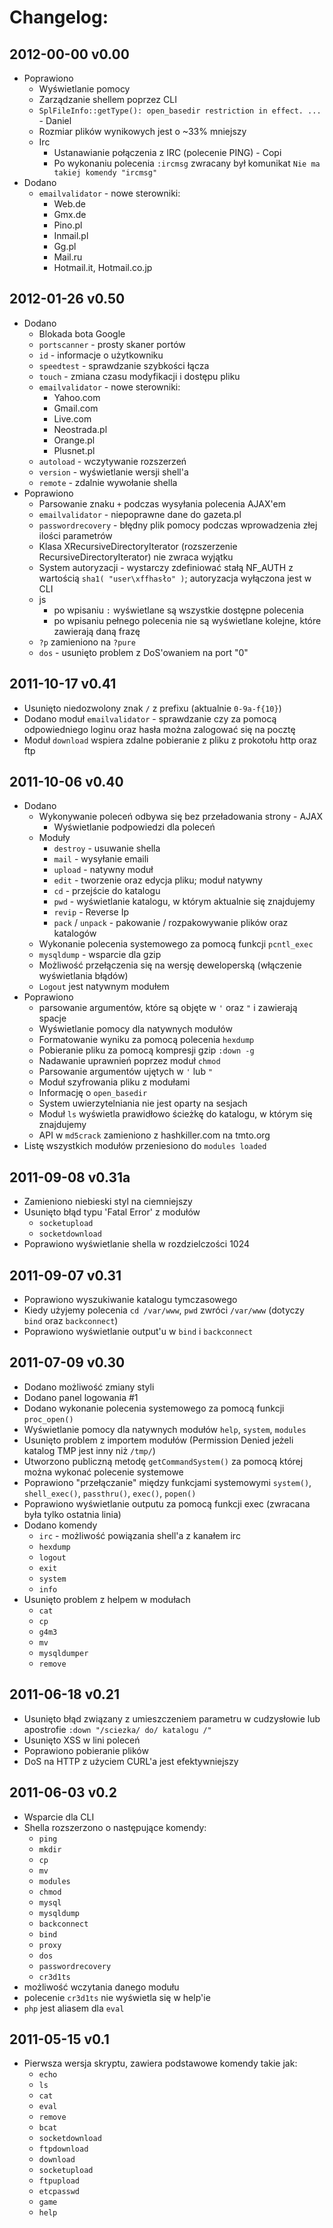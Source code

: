 Changelog:
==========

2012-00-00 v0.00
----------------
*	Poprawiono
	*	Wyświetlanie pomocy
	*	Zarządzanie shellem poprzez CLI
	*	`SplFileInfo::getType(): open_basedir restriction in effect. ...` - Daniel
	*	Rozmiar plików wynikowych jest o ~33% mniejszy
	*	Irc
		*	Ustanawianie połączenia z IRC (polecenie PING) - Copi
		*	Po wykonaniu polecenia `:ircmsg` zwracany był komunikat `Nie ma takiej komendy "ircmsg"`
*	Dodano
	*	`emailvalidator` - nowe sterowniki:
		*	Web.de
		*	Gmx.de
		*	Pino.pl
		*	Inmail.pl
		*	Gg.pl
		*	Mail.ru
		*	Hotmail.it, Hotmail.co.jp


2012-01-26 v0.50
----------------

*	Dodano
	*	Blokada bota Google
	*	`portscanner` - prosty skaner portów
	*	`id` - informacje o użytkowniku
	*	`speedtest` - sprawdzanie szybkości łącza
	*	`touch` - zmiana czasu modyfikacji i dostępu pliku
	*	`emailvalidator` - nowe sterowniki:
		*	Yahoo.com
		*	Gmail.com
		*	Live.com
		*	Neostrada.pl
		*	Orange.pl
		*	Plusnet.pl
	*	`autoload` - wczytywanie rozszerzeń
	*	`version` - wyświetlanie wersji shell'a
	*	`remote` - zdalnie wywołanie shella
*	Poprawiono
	*	Parsowanie znaku `+` podczas wysyłania polecenia AJAX'em
	*	`emailvalidator` - niepoprawne dane do gazeta.pl
	*	`passwordrecovery` - błędny plik pomocy podczas wprowadzenia złej ilości parametrów
	*	Klasa XRecursiveDirectoryIterator (rozszerzenie RecursiveDirectoryIterator) nie zwraca wyjątku
	*	System autoryzacji - wystarczy zdefiniować stałą NF_AUTH z wartością `sha1( "user\xffhasło" )`; autoryzacja wyłączona jest w CLI
	*	js
		*	po wpisaniu `:` wyświetlane są wszystkie dostępne polecenia
		*	po wpisaniu pełnego polecenia nie są wyświetlane kolejne, które zawierają daną frazę
	*	`?p` zamieniono na `?pure`
	*	`dos` - usunięto problem z DoS'owaniem na port "0"


2011-10-17 v0.41
----------------

*	Usunięto niedozwolony znak `/` z prefixu (aktualnie `0-9a-f{10}`)
*	Dodano moduł `emailvalidator` - sprawdzanie czy za pomocą odpowiedniego loginu oraz hasła można zalogować się na pocztę
*	Moduł `download` wspiera zdalne pobieranie z pliku z prokotołu http oraz ftp


2011-10-06 v0.40
----------------

*	Dodano
	*	Wykonywanie poleceń odbywa się bez przeładowania strony - AJAX
		*	Wyświetlanie podpowiedzi dla poleceń
	*	Moduły
		*	`destroy` - usuwanie shella
		*	`mail` - wysyłanie emaili
		*	`upload` - natywny moduł
		*	`edit` - tworzenie oraz edycja pliku; moduł natywny
		*	`cd` - przejście do katalogu
		*	`pwd` - wyświetlanie katalogu, w którym aktualnie się znajdujemy
		*	`revip` - Reverse Ip
		*	`pack` / `unpack` - pakowanie / rozpakowywanie plików oraz katalogów
	*	Wykonanie polecenia systemowego za pomocą funkcji `pcntl_exec`
	*	`mysqldump` - wsparcie dla gzip
	*	Możliwość przełączenia się na wersję deweloperską (włączenie wyświetlania błądów)
	*	`Logout` jest natywnym modułem
*	Poprawiono
	*	parsowanie argumentów, które są objęte w `'` oraz `"` i zawierają spacje
	*	Wyświetlanie pomocy dla natywnych modułów
	*	Formatowanie wyniku za pomocą polecenia `hexdump`
	*	Pobieranie pliku za pomocą kompresji gzip `:down -g`
	*	Nadawanie uprawnień poprzez moduł `chmod`
	*	Parsowanie argumentów ujętych w `'` lub `"`
	*	Moduł szyfrowania pliku z modułami
	*	Informację o `open_basedir`
	*	System uwierzytelniania nie jest oparty na sesjach
	*	Moduł `ls` wyświetla prawidłowo ścieżkę do katalogu, w którym się znajdujemy
	*	API w `md5crack` zamieniono z hashkiller.com na tmto.org
*	Listę wszystkich modułów przeniesiono do `modules loaded`


2011-09-08 v0.31a
-----------------

*	Zamieniono niebieski styl na ciemniejszy
*	Usunięto błąd typu 'Fatal Error' z modułów
	*	`socketupload`
	*	`socketdownload`
*	Poprawiono wyświetlanie shella w rozdzielczości 1024


2011-09-07 v0.31
----------------

*	Poprawiono wyszukiwanie katalogu tymczasowego
*	Kiedy użyjemy polecenia `cd /var/www`, `pwd` zwróci `/var/www` (dotyczy `bind` oraz `backconnect`)
*	Poprawiono wyświetlanie output'u w `bind` i `backconnect`


2011-07-09 v0.30
----------------

*	Dodano możliwość zmiany styli
*	Dodano panel logowania #1
*	Dodano wykonanie polecenia systemowego za pomocą funkcji `proc_open()`
*	Wyświetlanie pomocy dla natywnych modułów `help`, `system`, `modules`
*	Usunięto problem z importem modułów (Permission Denied jeżeli katalog TMP jest inny niż `/tmp/`)
*	Utworzono publiczną metodę `getCommandSystem()` za pomocą której można wykonać polecenie systemowe
*	Poprawiono "przełączanie" między funkcjami systemowymi `system()`, `shell_exec()`, `passthru()`, `exec()`, `popen()`
*	Poprawiono wyświetlanie outputu za pomocą funkcji exec (zwracana była tylko ostatnia linia)
*	Dodano komendy
	*	`irc` - możliwość powiązania shell'a z kanałem irc
	*	`hexdump`
	*	`logout`
	*	`exit`
	*	`system`
	*	`info`
*	Usunięto problem z helpem w modułach
	*	`cat`
	*	`cp`
	*	`g4m3`
	*	`mv`
	*	`mysqldumper`
	*	`remove`


2011-06-18 v0.21
----------------

*	Usunięto błąd związany z umieszczeniem parametru w cudzysłowie lub apostrofie `:down "/sciezka/ do/ katalogu /"`
*	Usunięto XSS w lini poleceń
*	Poprawiono pobieranie plików
*	DoS na HTTP z użyciem CURL'a jest efektywniejszy


2011-06-03 v0.2
---------------

*	Wsparcie dla CLI
*	Shella rozszerzono o następujące komendy:
	*	`ping`
	*	`mkdir`
	*	`cp`
	*	`mv`
	*	`modules`
	*	`chmod`
	*	`mysql`
	*	`mysqldump`
	*	`backconnect`
	*	`bind`
	*	`proxy`
	*	`dos`
	*	`passwordrecovery`
	*	`cr3d1ts`
*	możliwość wczytania danego modułu
*	polecenie `cr3d1ts` nie wyświetla się w help'ie
*	`php` jest aliasem dla `eval`


2011-05-15 v0.1
---------------

*	Pierwsza wersja skryptu, zawiera podstawowe komendy takie jak:
	*	`echo`
	*	`ls`
	*	`cat`
	*	`eval`
	*	`remove`
	*	`bcat`
	*	`socketdownload`
	*	`ftpdownload`
	*	`download`
	*	`socketupload`
	*	`ftpupload`
	*	`etcpasswd`
	*	`game`
	*	`help`
